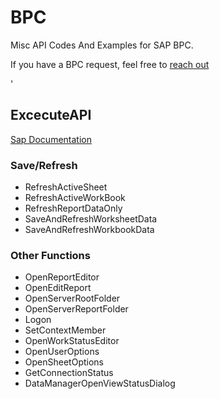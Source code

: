 # BPC
Misc API Codes And Examples for SAP BPC.



If you have a BPC request, feel free to [reach out](https://www.linkedin.com/in/pgsystemtester/)

'


## ExcecuteAPI 
[Sap Documentation](https://help.sap.com/saphelp_boao22/helpdata/en/f9/bb8d546faf1014878bae8cb0e91070/content.htm)

### Save/Refresh
  - RefreshActiveSheet
  - RefreshActiveWorkBook
  - RefreshReportDataOnly
  - SaveAndRefreshWorksheetData
  - SaveAndRefreshWorkbookData

### Other Functions
  - OpenReportEditor
  - OpenEditReport
  - OpenServerRootFolder
  - OpenServerReportFolder
  - Logon
  - SetContextMember
  - OpenWorkStatusEditor
  - OpenUserOptions
  - OpenSheetOptions
  - GetConnectionStatus
  - DataManagerOpenViewStatusDialog

